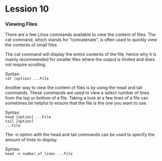 # Lession 10

<h3> Viewing Files </h3>

There are a few Linux commands available to view the content of files. The cat command, which stands for “concatenate”, is often used to quickly view the contents of small files.

The cat command will display the entire contents of the file, hence why it is mainly recommended for smaller files where the output is limited and does not require scrolling. 

<span> Syntax: <br> <code>cat [option] ...File </code> </span>

Another way to view the content of files is by using the head and tail commands. These commands are used to view a select number of lines from the top or bottom of a file. Taking a look at a few lines of a file can sometimes be helpful to ensure that the file is the one you want to use.

<span> Syntax: <br> <code>head [option] ...File <br>tail [option] ...File</code> </span>

The -n option with the head and tail commands can be used to specify the amount of lines to display.

<span> Syntax: <br> <code>head -n number_of_lines ...File </code> </span>